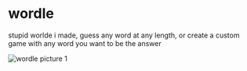 # wordle
stupid worlde i made, guess any word at any length, or create a custom game with any word you want to be the answer

![wordle picture 1](https://i.postimg.cc/6QTHdG38/250708-17h09m58s-screenshot.png)
